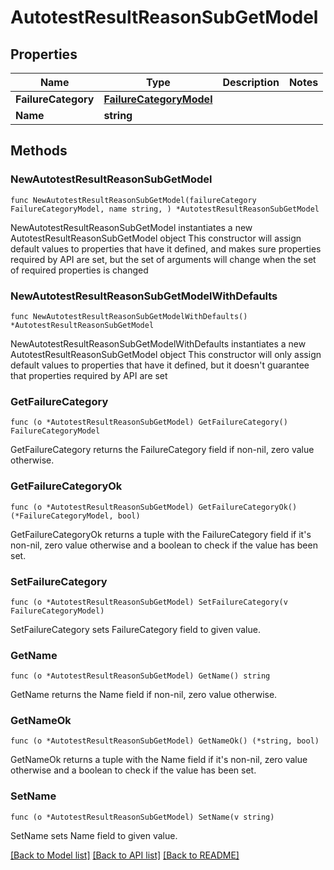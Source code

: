 # AutotestResultReasonSubGetModel

## Properties

Name | Type | Description | Notes
------------ | ------------- | ------------- | -------------
**FailureCategory** | [**FailureCategoryModel**](FailureCategoryModel.md) |  | 
**Name** | **string** |  | 

## Methods

### NewAutotestResultReasonSubGetModel

`func NewAutotestResultReasonSubGetModel(failureCategory FailureCategoryModel, name string, ) *AutotestResultReasonSubGetModel`

NewAutotestResultReasonSubGetModel instantiates a new AutotestResultReasonSubGetModel object
This constructor will assign default values to properties that have it defined,
and makes sure properties required by API are set, but the set of arguments
will change when the set of required properties is changed

### NewAutotestResultReasonSubGetModelWithDefaults

`func NewAutotestResultReasonSubGetModelWithDefaults() *AutotestResultReasonSubGetModel`

NewAutotestResultReasonSubGetModelWithDefaults instantiates a new AutotestResultReasonSubGetModel object
This constructor will only assign default values to properties that have it defined,
but it doesn't guarantee that properties required by API are set

### GetFailureCategory

`func (o *AutotestResultReasonSubGetModel) GetFailureCategory() FailureCategoryModel`

GetFailureCategory returns the FailureCategory field if non-nil, zero value otherwise.

### GetFailureCategoryOk

`func (o *AutotestResultReasonSubGetModel) GetFailureCategoryOk() (*FailureCategoryModel, bool)`

GetFailureCategoryOk returns a tuple with the FailureCategory field if it's non-nil, zero value otherwise
and a boolean to check if the value has been set.

### SetFailureCategory

`func (o *AutotestResultReasonSubGetModel) SetFailureCategory(v FailureCategoryModel)`

SetFailureCategory sets FailureCategory field to given value.


### GetName

`func (o *AutotestResultReasonSubGetModel) GetName() string`

GetName returns the Name field if non-nil, zero value otherwise.

### GetNameOk

`func (o *AutotestResultReasonSubGetModel) GetNameOk() (*string, bool)`

GetNameOk returns a tuple with the Name field if it's non-nil, zero value otherwise
and a boolean to check if the value has been set.

### SetName

`func (o *AutotestResultReasonSubGetModel) SetName(v string)`

SetName sets Name field to given value.



[[Back to Model list]](../README.md#documentation-for-models) [[Back to API list]](../README.md#documentation-for-api-endpoints) [[Back to README]](../README.md)


